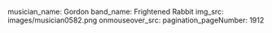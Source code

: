 musician_name: Gordon
band_name: Frightened Rabbit
img_src: images/musician0582.png
onmouseover_src: 
pagination_pageNumber: 1912
